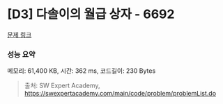 # [D3] 다솔이의 월급 상자 - 6692 

[문제 링크](https://swexpertacademy.com/main/code/problem/problemDetail.do?contestProbId=AWdXofhKFkADFAWn) 

### 성능 요약

메모리: 61,400 KB, 시간: 362 ms, 코드길이: 230 Bytes



> 출처: SW Expert Academy, https://swexpertacademy.com/main/code/problem/problemList.do
